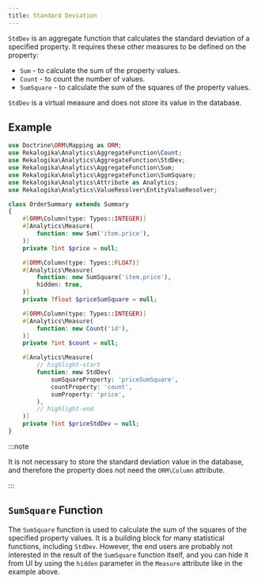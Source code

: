 ```yaml
---
title: Standard Deviation
---
```


`StdDev` is an aggregate function that calculates the standard deviation of a
specified property. It requires these other measures to be defined on the
property:

* `Sum` - to calculate the sum of the property values.
* `Count` - to count the number of values.
* `SumSquare` - to calculate the sum of the squares of the property values.

`StdDev` is a virtual measure and does not store its value in the database.

## Example

```php
use Doctrine\ORM\Mapping as ORM;
use Rekalogika\Analytics\AggregateFunction\Count;
use Rekalogika\Analytics\AggregateFunction\StdDev;
use Rekalogika\Analytics\AggregateFunction\Sum;
use Rekalogika\Analytics\AggregateFunction\SumSquare;
use Rekalogika\Analytics\Attribute as Analytics;
use Rekalogika\Analytics\ValueResolver\EntityValueResolver;

class OrderSummary extends Summary
{
    #[ORM\Column(type: Types::INTEGER)]
    #[Analytics\Measure(
        function: new Sum('item.price'),
    )]
    private ?int $price = null;

    #[ORM\Column(type: Types::FLOAT)]
    #[Analytics\Measure(
        function: new SumSquare('item.price'),
        hidden: true,
    )]
    private ?float $priceSumSquare = null;

    #[ORM\Column(type: Types::INTEGER)]
    #[Analytics\Measure(
        function: new Count('id'),
    )]
    private ?int $count = null;

    #[Analytics\Measure(
        // highlight-start
        function: new StdDev(
            sumSquareProperty: 'priceSumSquare',
            countProperty: 'count',
            sumProperty: 'price',
        ),
        // highlight-end
    )]
    private ?int $priceStdDev = null;
}
```

:::note

It is not necessary to store the standard deviation value in the database, and
therefore the property does not need the `ORM\Column` attribute.

:::

## `SumSquare` Function

The `SumSquare` function is used to calculate the sum of the squares of the
specified property values. It is a building block for many statistical
functions, including `StdDev`. However, the end users are probably not
interested in the result of the `SumSquare` function itself, and you can hide it
from UI by using the `hidden` parameter in the `Measure` attribute like in the
example above.
